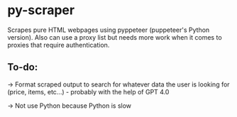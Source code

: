 # py-scraper
Scrapes pure HTML webpages using pyppeteer (puppeteer's Python version). Also can use a proxy list but needs more work when it comes to proxies that require authentication.


## To-do:
  → Format scraped output to search for whatever data the user is looking for (price, items, etc...) - probably with the help of GPT 4.0
  
  → Not use Python because Python is slow
